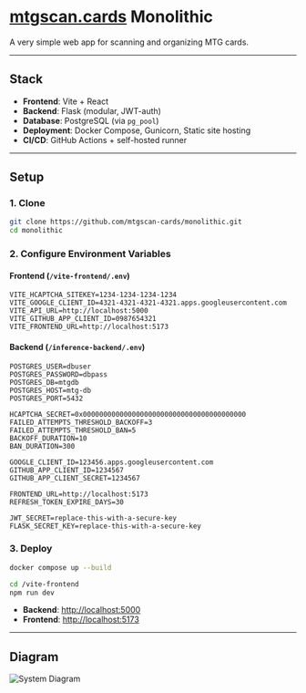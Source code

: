 # [mtgscan.cards](https://mtgscan.cards) Monolithic

A very simple web app for scanning and organizing MTG cards.

---

## Stack

* **Frontend**: Vite + React
* **Backend**: Flask (modular, JWT-auth)
* **Database**: PostgreSQL (via `pg_pool`)
* **Deployment**: Docker Compose, Gunicorn, Static site hosting
* **CI/CD**: GitHub Actions + self-hosted runner

---

## Setup

### 1. Clone

```bash
git clone https://github.com/mtgscan-cards/monolithic.git
cd monolithic
```

### 2. Configure Environment Variables

#### Frontend (`/vite-frontend/.env`)

```env
VITE_HCAPTCHA_SITEKEY=1234-1234-1234-1234
VITE_GOOGLE_CLIENT_ID=4321-4321-4321-4321.apps.googleusercontent.com
VITE_API_URL=http://localhost:5000
VITE_GITHUB_APP_CLIENT_ID=0987654321
VITE_FRONTEND_URL=http://localhost:5173
```

#### Backend (`/inference-backend/.env`)

```env
POSTGRES_USER=dbuser
POSTGRES_PASSWORD=dbpass
POSTGRES_DB=mtgdb
POSTGRES_HOST=mtg-db
POSTGRES_PORT=5432

HCAPTCHA_SECRET=0x0000000000000000000000000000000000000000
FAILED_ATTEMPTS_THRESHOLD_BACKOFF=3
FAILED_ATTEMPTS_THRESHOLD_BAN=5
BACKOFF_DURATION=10
BAN_DURATION=300

GOOGLE_CLIENT_ID=123456.apps.googleusercontent.com
GITHUB_APP_CLIENT_ID=1234567
GITHUB_APP_CLIENT_SECRET=1234567

FRONTEND_URL=http://localhost:5173
REFRESH_TOKEN_EXPIRE_DAYS=30

JWT_SECRET=replace-this-with-a-secure-key
FLASK_SECRET_KEY=replace-this-with-a-secure-key
```

### 3. Deploy

```bash
docker compose up --build
```

```bash
cd /vite-frontend
npm run dev
```

* **Backend**: [http://localhost:5000](http://localhost:5000)
* **Frontend**: [http://localhost:5173](http://localhost:5173)

---

## Diagram

![System Diagram](https://www.mermaidchart.com/raw/dc4dca0c-b6f6-42e2-b2ef-1a04bf86788f?theme=dark&version=v0.1&format=svg)
